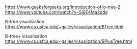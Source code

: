 https://www.geeksforgeeks.org/introduction-of-b-tree-2 \
https://www.youtube.com/watch?v=SI6E4Ma2ddg

B-tree visualization \
https://www.cs.usfca.edu/~galles/visualization/BTree.html

B-tree+ visualization \
https://www.cs.usfca.edu/~galles/visualization/BPlusTree.html
